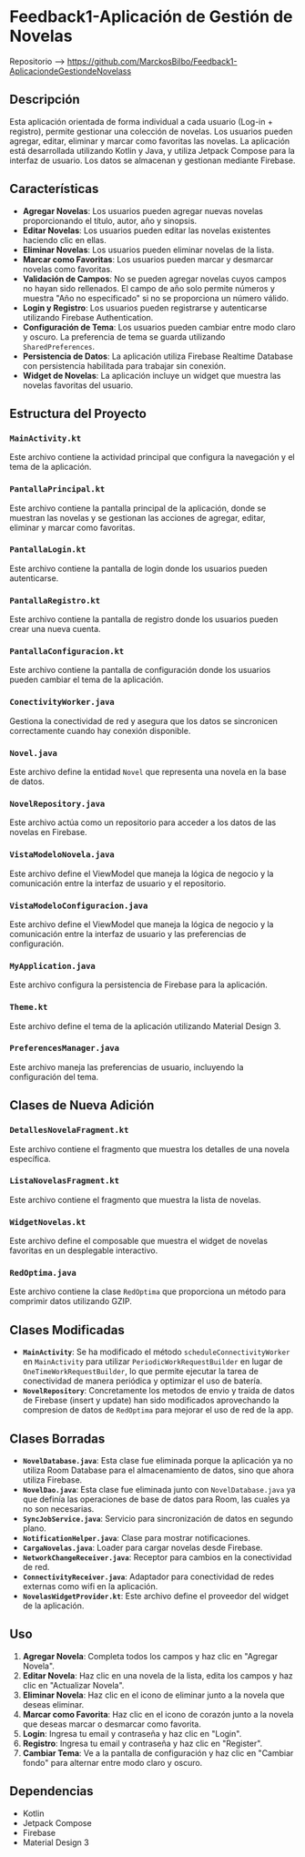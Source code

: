 # Feedback1-Aplicación de Gestión de Novelas

Repositorio --> https://github.com/MarckosBilbo/Feedback1-AplicaciondeGestiondeNovelass

## Descripción

Esta aplicación orientada de forma individual a cada usuario (Log-in + registro), permite gestionar una colección de novelas. Los usuarios pueden agregar, editar, eliminar y marcar como favoritas las novelas. La aplicación está desarrollada utilizando Kotlin y Java, y utiliza Jetpack Compose para la interfaz de usuario. Los datos se almacenan y gestionan mediante Firebase.

## Características

- **Agregar Novelas**: Los usuarios pueden agregar nuevas novelas proporcionando el título, autor, año y sinopsis.
- **Editar Novelas**: Los usuarios pueden editar las novelas existentes haciendo clic en ellas.
- **Eliminar Novelas**: Los usuarios pueden eliminar novelas de la lista.
- **Marcar como Favoritas**: Los usuarios pueden marcar y desmarcar novelas como favoritas.
- **Validación de Campos**: No se pueden agregar novelas cuyos campos no hayan sido rellenados. El campo de año solo permite números y muestra "Año no especificado" si no se proporciona un número válido.
- **Login y Registro**: Los usuarios pueden registrarse y autenticarse utilizando Firebase Authentication.
- **Configuración de Tema**: Los usuarios pueden cambiar entre modo claro y oscuro. La preferencia de tema se guarda utilizando `SharedPreferences`.
- **Persistencia de Datos**: La aplicación utiliza Firebase Realtime Database con persistencia habilitada para trabajar sin conexión.
- **Widget de Novelas**: La aplicación incluye un widget que muestra las novelas favoritas del usuario.

## Estructura del Proyecto

### `MainActivity.kt`

Este archivo contiene la actividad principal que configura la navegación y el tema de la aplicación.

### `PantallaPrincipal.kt`

Este archivo contiene la pantalla principal de la aplicación, donde se muestran las novelas y se gestionan las acciones de agregar, editar, eliminar y marcar como favoritas.

### `PantallaLogin.kt`

Este archivo contiene la pantalla de login donde los usuarios pueden autenticarse.

### `PantallaRegistro.kt`

Este archivo contiene la pantalla de registro donde los usuarios pueden crear una nueva cuenta.

### `PantallaConfiguracion.kt`

Este archivo contiene la pantalla de configuración donde los usuarios pueden cambiar el tema de la aplicación.

### `ConectivityWorker.java`

Gestiona la conectividad de red y asegura que los datos se sincronicen correctamente cuando hay conexión disponible.

### `Novel.java`

Este archivo define la entidad `Novel` que representa una novela en la base de datos.

### `NovelRepository.java`

Este archivo actúa como un repositorio para acceder a los datos de las novelas en Firebase.

### `VistaModeloNovela.java`

Este archivo define el ViewModel que maneja la lógica de negocio y la comunicación entre la interfaz de usuario y el repositorio.

### `VistaModeloConfiguracion.java`

Este archivo define el ViewModel que maneja la lógica de negocio y la comunicación entre la interfaz de usuario y las preferencias de configuración.

### `MyApplication.java`

Este archivo configura la persistencia de Firebase para la aplicación.

### `Theme.kt`

Este archivo define el tema de la aplicación utilizando Material Design 3.

### `PreferencesManager.java`

Este archivo maneja las preferencias de usuario, incluyendo la configuración del tema.

## Clases de Nueva Adición

### `DetallesNovelaFragment.kt`

Este archivo contiene el fragmento que muestra los detalles de una novela específica.

### `ListaNovelasFragment.kt`

Este archivo contiene el fragmento que muestra la lista de novelas.

### `WidgetNovelas.kt`

Este archivo define el composable que muestra el widget de novelas favoritas en un desplegable interactivo.

### `RedOptima.java`

Este archivo contiene la clase `RedOptima` que proporciona un método para comprimir datos utilizando GZIP.

## Clases Modificadas

- **`MainActivity`**: Se ha modificado el método `scheduleConnectivityWorker` en `MainActivity` para utilizar `PeriodicWorkRequestBuilder` en lugar de `OneTimeWorkRequestBuilder`, lo que permite ejecutar la tarea de conectividad de manera periódica y optimizar el uso de batería.
- **`NovelRepository`**: Concretamente los metodos de envio y traida de datos de Firebase (insert y update) han sido modificados aprovechando la compresion de datos de `RedOptima` para mejorar el uso de red de la app. 

## Clases Borradas

- **`NovelDatabase.java`**: Esta clase fue eliminada porque la aplicación ya no utiliza Room Database para el almacenamiento de datos, sino que ahora utiliza Firebase.
- **`NovelDao.java`**: Esta clase fue eliminada junto con `NovelDatabase.java` ya que definía las operaciones de base de datos para Room, las cuales ya no son necesarias.
- **`SyncJobService.java`**: Servicio para sincronización de datos en segundo plano.
- **`NotificationHelper.java`**: Clase para mostrar notificaciones.
- **`CargaNovelas.java`**: Loader para cargar novelas desde Firebase.
- **`NetworkChangeReceiver.java`**: Receptor para cambios en la conectividad de red.
- **`ConnectivityReceiver.java`**: Adaptador para conectividad de redes externas como wifi en la aplicación.
- **`NovelasWidgetProvider.kt`**: Este archivo define el proveedor del widget de la aplicación.

## Uso

1. **Agregar Novela**: Completa todos los campos y haz clic en "Agregar Novela".
2. **Editar Novela**: Haz clic en una novela de la lista, edita los campos y haz clic en "Actualizar Novela".
3. **Eliminar Novela**: Haz clic en el icono de eliminar junto a la novela que deseas eliminar.
4. **Marcar como Favorita**: Haz clic en el icono de corazón junto a la novela que deseas marcar o desmarcar como favorita.
5. **Login**: Ingresa tu email y contraseña y haz clic en "Login".
6. **Registro**: Ingresa tu email y contraseña y haz clic en "Register".
7. **Cambiar Tema**: Ve a la pantalla de configuración y haz clic en "Cambiar fondo" para alternar entre modo claro y oscuro.

## Dependencias

- Kotlin
- Jetpack Compose
- Firebase
- Material Design 3